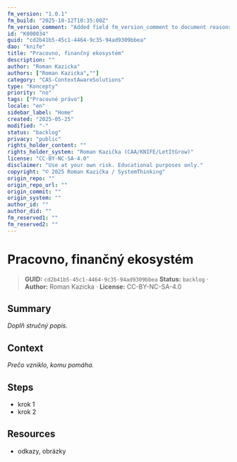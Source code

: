 ```yaml
---
fm_version: "1.0.1"
fm_build: "2025-10-12T10:35:00Z"
fm_version_comment: "Added field fm_version_comment to document reasons for FM updates"
id: "K000034"
guid: "cd2b41b5-45c1-4464-9c35-94ad9309bbea"
dao: "knife"
title: "Pracovno, finančný ekosystém"
description: ""
author: "Roman Kazicka"
authors: ["Roman Kazicka",""]
category: "CAS-ContextAwareSolutions"
type: "Koncepty"
priority: "no"
tags: ["Pracovné právo"]
locale: "en"
sidebar_label: "Home"
created: "2025-05-25"
modified: "-"
status: "backlog"
privacy: "public"
rights_holder_content: ""
rights_holder_system: "Roman Kazička (CAA/KNIFE/LetItGrow)"
license: "CC-BY-NC-SA-4.0"
disclaimer: "Use at your own risk. Educational purposes only."
copyright: "© 2025 Roman Kazička / SystemThinking"
origin_repo: ""
origin_repo_url: ""
origin_commit: ""
origin_system: ""
author_id: ""
author_did: ""
fm_reserved1: ""
fm_reserved2: ""
---
```

# Pracovno, finančný ekosystém
<!-- fm-visible: start -->
> **GUID:** `cd2b41b5-45c1-4464-9c35-94ad9309bbea`
> **Status:** `backlog` · **Author:** Roman Kazicka · **License:** CC-BY-NC-SA-4.0
<!-- fm-visible: end -->

## Summary
_Doplň stručný popis._

## Context
_Prečo vzniklo, komu pomáha._

## Steps
- krok 1
- krok 2

## Resources
- odkazy, obrázky
